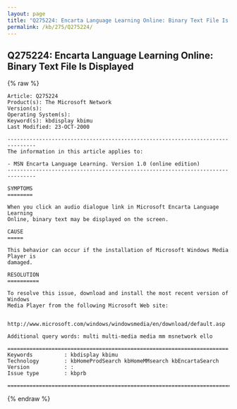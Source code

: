 ```yaml
---
layout: page
title: "Q275224: Encarta Language Learning Online: Binary Text File Is Displayed"
permalink: /kb/275/Q275224/
---
```


## Q275224: Encarta Language Learning Online: Binary Text File Is Displayed

{% raw %}

	Article: Q275224
	Product(s): The Microsoft Network
	Version(s): 
	Operating System(s): 
	Keyword(s): kbdisplay kbimu
	Last Modified: 23-OCT-2000
	
	-------------------------------------------------------------------------------
	The information in this article applies to:
	
	- MSN Encarta Language Learning. Version 1.0 (online edition) 
	-------------------------------------------------------------------------------
	
	SYMPTOMS
	========
	
	When you click an audio dialogue link in Microsoft Encarta Language Learning
	Online, binary text may be displayed on the screen.
	
	CAUSE
	=====
	
	This behavior can occur if the installation of Microsoft Windows Media Player is
	damaged.
	
	RESOLUTION
	==========
	
	To resolve this issue, download and install the most recent version of Windows
	Media Player from the following Microsoft Web site:
	
	  http://www.microsoft.com/windows/windowsmedia/en/download/default.asp
	
	Additional query words: multi multi-media media mm msnetwork ello
	
	======================================================================
	Keywords          : kbdisplay kbimu 
	Technology        : kbHomeProdSearch kbHomeMMsearch kbEncartaSearch
	Version           : :
	Issue type        : kbprb
	
	=============================================================================
	

{% endraw %}
